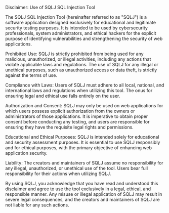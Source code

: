 Disclaimer: Use of SQLJ SQL Injection Tool

The SQLJ SQL Injection Tool (hereinafter referred to as "SQLJ") is a software application designed exclusively for educational and legitimate security testing purposes. It is intended to be used by cybersecurity professionals, system administrators, and ethical hackers for the explicit purpose of identifying vulnerabilities and strengthening the security of web applications.

Prohibited Use:
SQLJ is strictly prohibited from being used for any malicious, unauthorized, or illegal activities, including any actions that violate applicable laws and regulations. The use of SQLJ for any illegal or unethical purposes, such as unauthorized access or data theft, is strictly against the terms of use.

Compliance with Laws:
Users of SQLJ must adhere to all local, national, and international laws and regulations when utilizing this tool. The onus for ensuring legal and ethical use falls entirely on the user.

Authorization and Consent:
SQLJ may only be used on web applications for which users possess explicit authorization from the owners or administrators of those applications. It is imperative to obtain proper consent before conducting any testing, and users are responsible for ensuring they have the requisite legal rights and permissions.

Educational and Ethical Purposes:
SQLJ is intended solely for educational and security assessment purposes. It is essential to use SQLJ responsibly and for ethical purposes, with the primary objective of enhancing web application security.

Liability:
The creators and maintainers of SQLJ assume no responsibility for any illegal, unauthorized, or unethical use of the tool. Users bear full responsibility for their actions when utilizing SQLJ.

By using SQLJ, you acknowledge that you have read and understood this disclaimer and agree to use the tool exclusively in a legal, ethical, and responsible manner. Any misuse or illegal application of SQLJ may result in severe legal consequences, and the creators and maintainers of SQLJ are not liable for any such actions.

